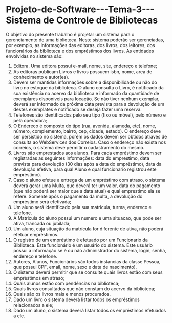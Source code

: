# Projeto-de-Software---Tema-3--- Sistema de Controle de Bibliotecas

O  objetivo  do  presente  trabalho  é  projetar  um  sistema  para  o  gerenciamento  de  uma  biblioteca. 
Neste sistema poderão ser gerenciadas, por exemplo, as informações das editoras, dos livros, dos 
leitores, dos funcionários da biblioteca e dos empréstimos dos livros.
As entidades envolvidas no sistema são:

1.  Editora. Uma editora possui e-mail, nome, site, endereço e telefone;
2.  As editoras publicam Livros e livros possuem isbn, nome, area de conhecimento e autor(es).
3.  Devem  ser  mantidas  informações  sobre  a  disponibilidade  ou  não  do  livro  no  estoque  da 
biblioteca. O aluno consulta o Livro, é notificado da sua existência no acervo da biblioteca e 
informado  da  quantidade  de  exemplares  disponíveis  para  locação.  Se  não  tiver  nenhum 
exemplar,  deverá  ser  informado  da  próxima  data  prevista  para  a  devolução  de  um  destes 
exemplates e notificado se deseja fazer uma reserva.
4.  Telefones são identificados pelo seu tipo (fixo ou móvel), pelo número e pela operadora;
5.  O Endereco é composto do tipo (rua, avenida, alameda, etc), nome, número, complemento, 
bairro,  cep,  cidade,  estado).  O  endereço  deve  ser  persistido  no  sistema,  porém  os  dados 
devem ser obtidos através de consulta ao WebServices dos Correios. Caso o endereço não 
exista nos correios, o sistema deve permitir o cadastramento do mesmo.
6.  Livros  são  emprestados  aos  alunos.  Para  cada  empréstimo  devem  ser  registradas  as 
seguintes  informações:  data  do  emprestimo,  data  prevista  para  devolução  (30  dias  após  a 
data  do  empréstimo),  data  da  devolução  efetiva,  para  qual  Aluno  e  qual  funcionario 
registrou este empréstimo).
7.  Caso o aluno efetue a entrega de um empréstimo com atraso, o sistema deverá gerar uma 
Multa, que deverá ter um valor, data do pagamento (que não poderá  ser maior que a data
atual) e qual emprestimo ela se refere. Somente após o pagamento da multa, a devolução do 
empréstimo será efetivada;
8.  Um aluno será identificado pela sua matricula, turma, endereco e telefone.
9.  A Matricula  do aluno  possui  um  numero  e  uma  situacao,  que  pode ser ativa,  trancada  ou 
jubilada;
10. Um aluno, cuja situação da matrícula for diferente de ativa, não poderá efetuar empréstimos.
11. O registro de um empréstimo é efetuado por um Funcionario da Biblioteca. Este funcionário 
é  um  usuário  do sistema.  Este  usuário  possui  a  informação  se  é  ou  não administrador  do 
sistema, login, senha, endereço e telefone.
12. Autores,  Alunos,  Funcionários  são  todos  instancias  da  classe  Pessoa,  que  possui  CPF,  email, nome, sexo e data de nascimento).
13. O  sistema  deverá  permitir  que  se  consulte  quais  livros  estão  com  seus  empréstimos  em 
atraso;
14. Quais alunos estão com pendências na biblioteca;
15. Quais livros consultados que não constam do acervo da biblioteca;
16. Quais são os livros mais e menos procurados.
17. Dado um livro o sistema deverá listar todos os empréstimos relacionados a ele;
18. Dado um aluno, o sistema deverá listar todos os empréstimos efetuados a ele.

